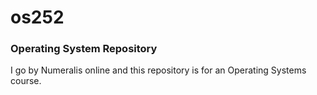 # os252
### Operating System Repository
I go by Numeralis online and this repository is for an Operating Systems course.
